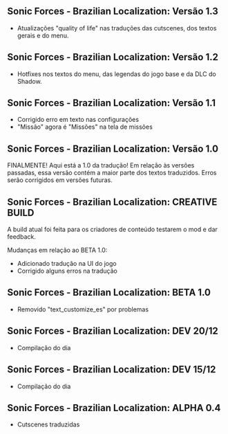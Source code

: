 ## Sonic Forces - Brazilian Localization: Versão 1.3
- Atualizações "quality of life" nas traduções das cutscenes, dos textos gerais e do menu.

## Sonic Forces - Brazilian Localization: Versão 1.2
- Hotfixes nos textos do menu, das legendas do jogo base e da DLC do Shadow.

## Sonic Forces - Brazilian Localization: Versão 1.1
- Corrigido erro em texto nas configurações
- "Missão" agora é "Missões" na tela de missões

## Sonic Forces - Brazilian Localization: Versão 1.0
FINALMENTE! Aqui está a 1.0 da tradução!
Em relação às versões passadas, essa versão contém a maior parte dos textos traduzidos.
Erros serão corrigidos em versões futuras.

## Sonic Forces - Brazilian Localization: CREATIVE BUILD
A build atual foi feita para os criadores de conteúdo testarem o mod e dar feedback.

Mudanças em relação ao BETA 1.0:
- Adicionado tradução na UI do jogo
- Corrigido alguns erros na tradução

## Sonic Forces - Brazilian Localization: BETA 1.0
- Removido "text_customize_es" por problemas

## Sonic Forces - Brazilian Localization: DEV 20/12
- Compilação do dia

## Sonic Forces - Brazilian Localization: DEV 15/12
- Compilação do dia

## Sonic Forces - Brazilian Localization: ALPHA 0.4
- Cutscenes traduzidas